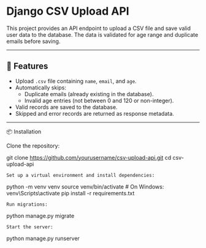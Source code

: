 # Django CSV Upload API

This project provides an API endpoint to upload a CSV file and save valid user data to the database. The data is validated for age range and duplicate emails before saving.

---

## 🔧 Features

- Upload `.csv` file containing `name`, `email`, and `age`.
- Automatically skips:
  - Duplicate emails (already existing in the database).
  - Invalid age entries (not between 0 and 120 or non-integer).
- Valid records are saved to the database.
- Skipped and error records are returned as response metadata.

---

📦 Installation

Clone the repository:

git clone https://github.com/yourusername/csv-upload-api.git
cd csv-upload-api

    Set up a virtual environment and install dependencies:

python -m venv venv
source venv/bin/activate  # On Windows: venv\Scripts\activate
pip install -r requirements.txt

    Run migrations:

python manage.py migrate

    Start the server:

python manage.py runserver
